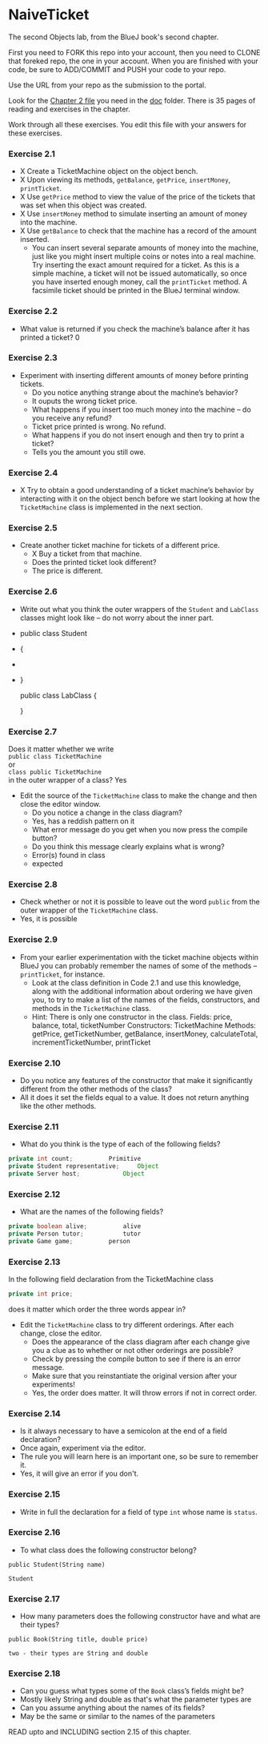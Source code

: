 # NaiveTicket

The second Objects lab, from the BlueJ book's second chapter.

First you need to FORK this repo into your account, then you need to CLONE that foreked repo, the one in your account. 
When you are finished with your code, be sure to ADD/COMMIT and PUSH your code to your repo.

Use the URL from your repo as the submission to the portal. 

Look for the [Chapter 2 file](./doc/BlueJ-objects-first-ch2.pdf) you need in the [doc](./doc) folder.
There is 35 pages of reading and exercises in the chapter.

Work through all these exercises. You edit this file with your answers for these exercises.

### Exercise 2.1
* X Create a TicketMachine object on the object bench.
* X Upon viewing its methods, `getBalance`, `getPrice`, `insertMoney`, `printTicket`.
* X Use `getPrice` method to view the value of the price of the tickets that was set when this object was created.
* X Use `insertMoney` method to simulate inserting an amount of money into the machine.
* X Use `getBalance` to check that the machine has a record of the amount inserted.
	* You can insert several separate amounts of money into the machine, just like you might insert multiple coins or notes into a real machine. Try inserting the exact amount required for a ticket. As this is a simple machine, a ticket will not be issued automatically, so once you have inserted enough money, call the `printTicket` method. A facsimile ticket should be printed in the BlueJ terminal window.

### Exercise 2.2
* What value is returned if you check the machine’s balance after it has printed a ticket?
	0
	
### Exercise 2.3
* Experiment with inserting different amounts of money before printing tickets.
	* Do you notice anything strange about the machine’s behavior?
	* 	It ouputs the wrong ticket price. 
	* What happens if you insert too much money into the machine – do you receive any refund?
	* 	Ticket price printed is wrong. No refund. 
	* What happens if you do not insert enough and then try to print a ticket?
	* 	Tells you the amount you still owe. 

### Exercise 2.4
* X Try to obtain a good understanding of a ticket machine’s behavior by interacting with it on the object bench before we start looking at how the `TicketMachine` class is implemented in the next section.

### Exercise 2.5
* Create another ticket machine for tickets of a different price.
	* X Buy a ticket from that machine.
	* Does the printed ticket look different?
	* 	The price is different.

### Exercise 2.6
* Write out what you think the outer wrappers of the `Student` and `LabClass` classes might look like – do not worry about the inner part.
* 	public class Student 
* 	{
* 	
* 	}

	public class LabClass
	{
	
	}

### Exercise 2.7
Does it matter whether we write<br>
`public class TicketMachine`<br>
or<br>
`class public TicketMachine`<br>
in the outer wrapper of a class?
	Yes

* Edit the source of the `TicketMachine` class to make the change and then close the editor window.
	* Do you notice a change in the class diagram?
	* 	Yes, has a reddish pattern on it
	* What error message do you get when you now press the compile button?
	* Do you think this message clearly explains what is wrong?
	* 	Error(s) found in class 
	* 	<identifier> expected

### Exercise 2.8
* Check whether or not it is possible to leave out the word `public` from the outer wrapper of the `TicketMachine` class.
* 	Yes, it is possible

### Exercise 2.9
* From your earlier experimentation with the ticket machine objects within BlueJ you can probably remember the names of some of the methods – `printTicket`, for instance.
	* Look at the class definition in Code 2.1 and use this knowledge, along with the additional information about ordering we have given you, to try to make a list of the names of the fields, constructors, and methods in the `TicketMachine` class.
	* Hint: There is only one constructor in the class.
		Fields: price, balance, total, ticketNumber
		Constructors: TicketMachine
		Methods: getPrice, getTicketNumber, getBalance, insertMoney, calculateTotal, incrementTicketNumber, printTicket
### Exercise 2.10
* Do you notice any features of the constructor that make it significantly different from the other methods of the class?
* 	All it does it set the fields equal to a value. It does not return anything like the other methods. 

### Exercise 2.11
* What do you think is the type of each of the following fields?

```java
private int count;			Primitive
private Student representative;		Object
private Server host;			Object
```

### Exercise 2.12
* What are the names of the following fields?

```java
private boolean alive;			alive	
private Person tutor;			tutor
private Game game;			person
```
### Exercise 2.13

In the following field declaration from the TicketMachine class<br>

```java
private int price;
```
does it matter which order the three words appear in?
* Edit the `TicketMachine` class to try different orderings. After each change, close the editor.
	* Does the appearance of the class diagram after each change give you a clue as to whether or not other orderings are
possible?
	* Check by pressing the compile button to see if there is an error message.
	* Make sure that you reinstantiate the original version after your experiments!
	* 	Yes, the order does matter. It will throw errors if not in correct order. 

### Exercise 2.14
* Is it always necessary to have a semicolon at the end of a field declaration?
* Once again, experiment via the editor.
* The rule you will learn here is an important one, so be sure to remember it.
* 	Yes, it will give an error if you don't.


### Exercise 2.15
* Write in full the declaration for a field of type `int` whose name is `status`.

### Exercise 2.16
* To what class does the following constructor belong?
```
public Student(String name)
```
	Student

### Exercise 2.17
* How many parameters does the following constructor have and what are their types?
```
public Book(String title, double price)
```
	two - their types are String and double

### Exercise 2.18
* Can you guess what types some of the `Book` class’s fields might be?
* 	Mostly likely String and double as that's what the parameter types are
* Can you assume anything about the names of its fields?
* 	May be the same or similar to the names of the parameters

READ upto and INCLUDING section 2.15 of this chapter.
